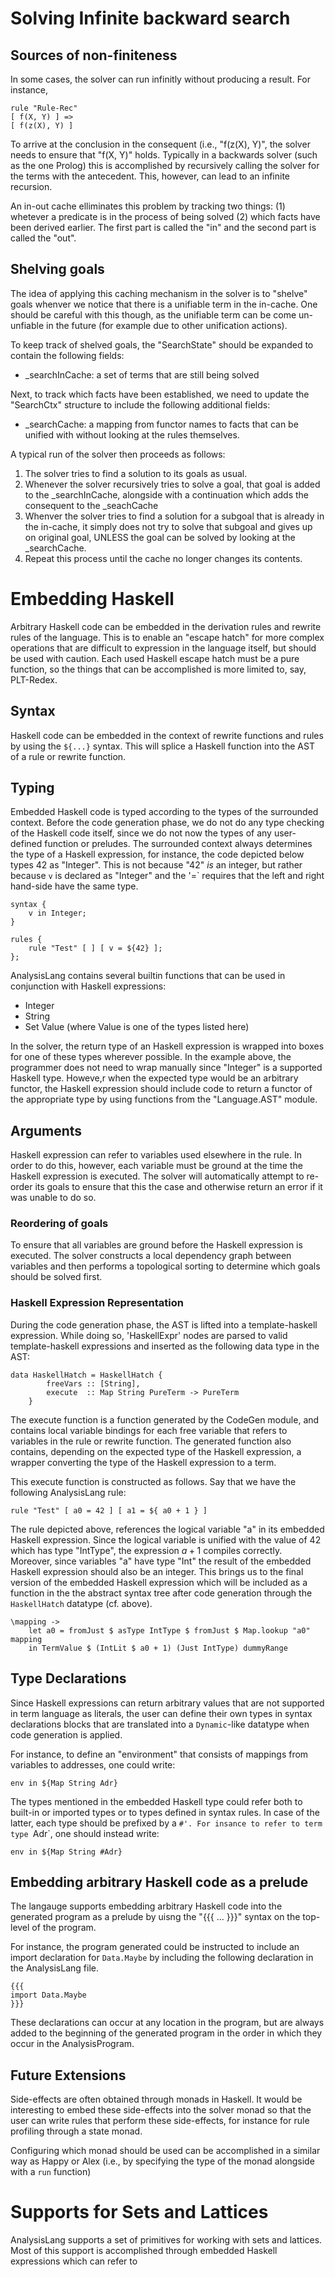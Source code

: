# Solving Infinite backward search

## Sources of non-finiteness

In some cases, the solver can run infinitly without producing a result. For instance,

```analysislang
rule "Rule-Rec"
[ f(X, Y) ] =>
[ f(z(X), Y) ]
```

To arrive at the conclusion in the consequent (i.e., "f(z(X), Y)", the solver needs to ensure that "f(X, Y)" holds. Typically in a backwards solver (such as the one Prolog) this is accomplished by recursively calling the solver for the terms with the antecedent. This, however, can lead to an infinite recursion.

An in-out cache elliminates this problem by tracking two things: (1) whetever a predicate is in the process of being solved (2) which facts have been derived earlier. The first part is called the "in" and the second part is called the "out". 

## Shelving goals

The idea of applying this caching mechanism in the solver is to "shelve" goals whenver we notice that there is a unifiable term in the in-cache. One should be careful with this though, as the unifiable term can be come un-unfiable in the future (for example due to other unification actions). 

To keep track of shelved goals, the "SearchState" should be expanded to contain the following fields:

* _searchInCache: a set of terms that are still being solved

Next, to track which facts have been established, we need to update the "SearchCtx" structure to include the following additional fields:

* _searchCache: a mapping from functor names to facts that can be unified with without looking at the rules themselves.

A typical run of the solver then proceeds as follows:

1. The solver tries to find a solution to its goals as usual.
2. Whenever the solver recursively tries to solve a goal, that goal is added to the _searchInCache, alongside with a continuation which adds the consequent to the _seachCache
3. Whenver the solver tries to find a solution for a subgoal that is already in the in-cache, it simply does not try to solve that subgoal and gives up on original goal, UNLESS the goal can be solved by looking at the _searchCache. 
4. Repeat this process until the cache no longer changes its contents.

# Embedding Haskell

Arbitrary Haskell code can be embedded in the derivation rules and rewrite rules of the language. This is to enable an "escape hatch" for more complex operations that are difficult to expression in the language itself, but should be used with caution. Each used Haskell escape hatch must be a pure function, so the things that can be accomplished is more limited to, say, PLT-Redex.

## Syntax

Haskell code can be embedded in the context of rewrite functions and rules by using the `${...}` syntax. This will splice a Haskell function into the AST of a rule or rewrite function.

## Typing

Embedded Haskell code is typed according to the types of the surrounded context. Before the code generation phase, we do not do any type checking of the Haskell code itself, since we do not now the types of any user-defined function or preludes.
The surrounded context always determines the type of a Haskell expression, for instance, the code depicted below types 42 as "Integer". This is not because "42" *is* an integer, but rather because `v` is declared as "Integer" and the '=` requires that the left and right hand-side have the same type.

```analysislang
syntax {
	v in Integer;
}

rules {
	rule "Test" [ ] [ v = ${42} ];
};
```
AnalysisLang contains several builtin functions that can be used in conjunction with Haskell expressions:

* Integer
* String
* Set Value (where Value is one of the types listed here)

In the solver, the return type of an Haskell expression is wrapped into boxes for one of these types wherever possible. In the example above, the programmer does not need to wrap manually since "Integer" is a supported Haskell type. Howeve,r when the expected type would be an arbitrary functor, the Haskell expression should include code to return a functor of the appropriate type by using functions from the "Language.AST" module.

## Arguments

Haskell expression can refer to variables used elsewhere in the rule. In order to do this, however, each variable must be ground at the time the Haskell expression is executed. The solver will automatically attempt to re-order its goals to ensure that this the case and otherwise return an error if it was unable to do so. 

### Reordering of goals

To ensure that all variables are ground before the Haskell expression is executed. The solver constructs a local dependency graph between variables and then performs a topological sorting to determine which goals should be solved first.

### Haskell Expression Representation

During the code generation phase, the AST is lifted into a template-haskell expression. While doing so, 'HaskellExpr' nodes are parsed to valid template-haskell expressions and inserted as the following data type in the AST:

```
data HaskellHatch = HaskellHatch {
		freeVars :: [String],
		execute  :: Map String PureTerm -> PureTerm
	}
```

The execute function is a function generated by the CodeGen module, and contains local variable bindings for each free variable that refers to variables in the rule or rewrite function. The generated function also contains, depending on the expected type of the Haskell expression, a wrapper converting the type of the Haskell expression to a term.

This execute function is constructed as follows. Say that we have the following AnalysisLang rule:

```
rule "Test" [ a0 = 42 ] [ a1 = ${ a0 + 1 } ]
```

The rule depicted above, references the logical variable "a" in its embedded Haskell expression. Since the logical variable is unified with the value of 42 which has type "IntType", the expression $a + 1$ compiles correctly. Moreover, since variables "a" have type "Int" the result of the embedded Haskell expression should also be an integer. This brings us to the final version of the embedded Haskell expression which will be included as a function in the the abstract syntax tree after code generation through the `HaskellHatch` datatype (cf. above).

```
\mapping ->
	let a0 = fromJust $ asType IntType $ fromJust $ Map.lookup "a0" mapping
	in TermValue $ (IntLit $ a0 + 1) (Just IntType) dummyRange
```

## Type Declarations

Since Haskell expressions can return arbitrary values that are not supported in term language as literals, the user can define their own types in syntax declarations blocks that are translated into a `Dynamic`-like datatype when code generation is applied.


For instance, to define an "environment" that consists of mappings from variables to addresses, one could write:

```analysislang
env in ${Map String Adr}
```

The types mentioned in the embedded Haskell type could refer both to built-in or imported types or to types defined in syntax rules. In case of the latter, each type should be prefixed by a `#'. For insance to refer to term type `Adr`, one should instead write:

```
env in ${Map String #Adr}
```

## Embedding arbitrary Haskell code as a prelude

The langauge supports embedding arbitrary Haskell code into the generated program as a prelude by uisng the "{{{ ... }}}" syntax on the top-level of the program.

For instance, the program generated could be instructed to include an import declaration for `Data.Maybe` by including the following declaration in the AnalysisLang file.

```analysislang
{{{
import Data.Maybe
}}}
```

These declarations can occur at any location in the program, but are always added to the beginning of the generated program in the order in which they occur in the AnalysisProgram.

## Future Extensions

Side-effects are often obtained through monads in Haskell. It would be interesting to embed these side-effects into the solver monad so that the user can write rules that perform these side-effects, for instance for rule profiling through a state monad.

Configuring which monad should be used can be accomplished in a similar way as Happy or Alex (i.e., by specifying the type of the monad alongside with a `run` function)

# Supports for Sets and Lattices

AnalysisLang supports a set of primitives for working with sets and lattices. Most of this support is accomplished through embedded Haskell expressions which can refer to 
